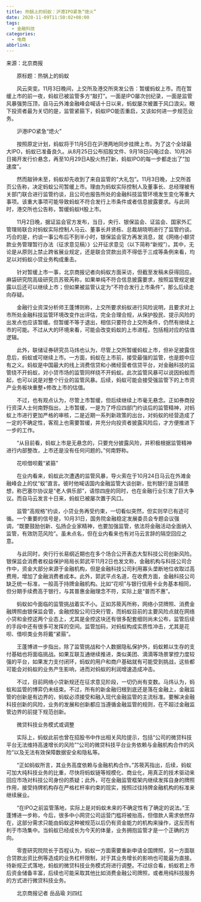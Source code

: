 ```yaml
---
title: 热锅上的蚂蚁：沪港IPO紧急“熄火”
date: 2020-11-09T11:50:02+08:00
tags:
  - 金融科技
categories:
  - 电商
abbrlink:
---
```


来源：北京商报

　　原标题：热锅上的蚂蚁

　　风云突变。11月3日晚间，上交所及港交所突发公告：暂缓蚂蚁上市。而在暂缓上市的前一夜，蚂蚁已被监管多方“敲打”。一面是IPO屡次创纪录，一面是监管风暴强势压顶，自马云外滩金融峰会喊话十日以来，蚂蚁屡次被置于风口浪尖。眼下投资者最为关切的是，监管紧箍下，蚂蚁IPO能否重启，又该如何进一步规范业务。

　　沪港IPO紧急“熄火”

　　按照原定计划，蚂蚁将于11月5日在沪港两地同步挂牌上市。为了这个全球最大IPO，蚂蚁已准备良久。从8月25日公布招股文件、9月18日闪电过会、10月26日揭开发行价悬念，再至10月29日A股火热打新，蚂蚁IPO的每一步都走出了“加速度”。

　　然而敲钟未至，蚂蚁却先收到了来自监管的“大礼包”。11月3日晚，上交所首页公告称，决定蚂蚁公司暂缓上市。理由为蚂蚁实际控制人及董事长、总经理被有关部门联合进行监管约谈，且公司也报告所处的金融科技监管环境发生变化等重大事项。该重大事项可能导致蚂蚁不符合发行上市条件或者信息披露要求。与此同时，港交所也公告称，暂缓蚂蚁H股上市。

　　11月2日晚，据证监会官方发布，当日，央行、银保监会、证监会、国家外汇管理局联合对蚂蚁实际控制人马云、董事长井贤栋、总裁胡晓明进行了监管约谈。巧合的是，约谈一事公布后不到半小时，银保监会官方再发消息，就《网络小额贷款业务管理暂行办法（征求意见稿）》公开征求意见（以下简称“新规”）。其中，无论是从原则上禁止跨省展业规定，还是联合贷款出资不得低于三成等条例来看，均足以对蚂蚁小贷业务构成重击。

　　针对暂缓上市一事，北京商报记者向蚂蚁方面采访，但截至发稿未获得回应。麻袋研究院高级研究员苏筱芮称，如果单纯不符合信息披露要求，按照监管规定披露以后还可以继续上市；但如果被监管认定为“不符合发行上市条件”，那么后续走向存疑。

　　金融行业资深分析师王蓬博则称，上交所要求蚂蚁进行风险说明，且要求对上市所处金融科技监管环境改变作出评估，完全合理合规，从保护股民、提示风险的出发点也应该暂缓。但暂缓不等于退出，相信只要符合上交所条件，仍然有继续上市的可能。不过从大的环境来看，可能会改变蚂蚁的上市进程，包括相对应的估值逻辑。

　　此外，联储证券研究员马炜也认为，尽管上交所暂缓蚂蚁上市，但补足披露信息后，蚂蚁或可继续上市。一方面，蚂蚁在上市前，接受最强的监管，也是题中应有之义。蚂蚁是中国最大的线上消费信贷和小微经营者信贷平台，对金融科技的监管绕不开蚂蚁，对小贷市场的监管同样绕不开蚂蚁。此次监管风暴可以说因蚂蚁而起，也可以说是对整个行业的监管风暴。后续，蚂蚁可能会接受强监管下的上市资产业务板块重整+修改上市的估值。

　　不过，也有观点认为，尽管上市暂缓，但后续继续上市毫无悬念。正如券商投行资深人士何南野指出，上市暂缓，一是为了呼应四部门约谈后的监管精神，对蚂蚁上市进行更加严格的审核，二是近期一系列新政策的出台，对蚂蚁的经营造成了一定的不确定性，客观上也需要暂缓，并充分向投资者披露风险后，才方便推进下一步的工作。

　　“从目前看，蚂蚁上市是无悬念的，只要充分披露风险，并积极根据监管精神进行内部整改，上市还是没有任何问题的。”何南野称。

　　花呗借呗戴“紧箍”

　　在业内看来，蚂蚁此次遭遇的监管风暴，导火索在于10月24日马云在外滩金融峰会上的仗“蚁”直言。彼时他喊话国内金融监管大谈创新，批判银行是当铺思想，称巴塞尔协议是“老人俱乐部”，语惊四座的同时，也在金融行业引发了巨大争议。而自马云发言十日来，蚂蚁已被屡次置于风口。

　　监管“高规格”约谈，小贷业务再受约束，一切看似突然，但实则早已有迹可循。一个重要的信号是，10月31日，国务院金融稳定发展委员会专题会议强调，“既要鼓励创新、弘扬企业家精神，也要加强监管，依法将金融活动全面纳入监管，有效防范风险”。虽未点名，但在业内看来也有对马云言辞的隔空回应之意。

　　与此同时，央行行长易纲近期也在多个场合公开表态大型科技公司创新风险。银保监会消费者权益保护局局长郭武平11月2日也发文称，金融机构与科技公司合作中，资金大部分来源于金融机构，但是金融科技公司利用寡头垄断地位收取过高费用，增加了金融消费者成本。此外，郭武平点名道，在收费方面，金融科技公司缺乏统一标准，一般高于持牌金融机构。比如“花呗”与银行信用卡业务基本相同，但分期手续费高于银行，与其普惠金融理念不符，实际上是“普而不惠”。

　　蚂蚁如今面临的监管挑战着实不小。正如苏筱芮所称，网络小贷牌照、消费金融牌照由银保监会管，金融控股公司归央行管，而蚂蚁目前的主要风险点就在网络小贷和金控这两个业态上，尤其是金控这块还有很多配套细则尚未公布，监管后续的手段中还有很多可发挥的空间。监管加码，对蚂蚁构成实质性冲击，尤其是花呗、借呗类业务将戴“紧箍”。

　　王蓬博进一步指出，除了监管挑战和个人数据隐私保护外，蚂蚁赖以生存的支付基础也将面临挑战。如果互联互通继续推进，类似美团、滴滴等场景掌控力度较强的平台，如果发力支付闭环，蚂蚁的用户和商户基础就有可能受到挑战，这些都可能会对蚂蚁的业务产生影响，进而对蚂蚁的利润增速造成冲击。

　　不过，目前网络小贷新规还在征求意见阶段，一切仍尚有变数。马炜认为，蚂蚁和监管的博弈仍未结束。不过，所有的新金融归根到底还是落在金融上，金融监管的创新是有边界的，蚂蚁必须接受和融入现代金融监管的主流标准。要解决金融科技创新的风险，业务的发展和创新都应当遵循金融监管的规则，在不超过金融监管边界的前提下规范创新。

　　微贷科技业务模式或调整

　　实际上，蚂蚁此前也曾在招股书中作出相关风险提示，包括“公司的微贷科技平台无法维持高速增长的风险”“公司的微贷科技平台业务依赖与金融机构合作的风险”以及无法有效保障数据安全和隐私等。

　　“正如蚂蚁所言，其业务高度依赖与金融机构合作。”苏筱芮指出，后续，蚂蚁可加大纯科技业务的比重，尽快将蚂蚁链等规模化、商业化，用真正的技术驱动来回应市场对科技公司身份的质疑；此外，可在金融监管框架内继续发挥自身的牌照作用，接受持牌机构存在严格杠杆率约束的现实，按照过往持牌金融机构的标准来继续展业。

　　“在IPO之前监管落地，实际上是对蚂蚁未来的不确定性有了确定的说法。”王蓬博进一步称，今后，很多中小网贷公司运营门槛将被抬高，但借款人需求依然存在，这部分需求只能由蚂蚁这种被规范以后仍有资金能力的机构来操作，这反而有利于市场集中。当蚂蚁已经成长为今天的体量，业务拥抱监管才是一个正确的方向。

　　零壹研究院院长于百程认为，蚂蚁一方面需要重新申请全国牌照，另一方面联合贷款出资比例等造成的业务杠杆限制，对于其业务增长的影响也可能最为直接。待新规正式落地，蚂蚁的微贷科技业务模式将进行调整。不过综合看，蚂蚁若上市后资金储备丰富，后续也可能采取其他比如消费金融公司牌照，或者用纯科技服务的方式进行微贷科技业务。

　　北京商报记者 岳品瑜 刘四红